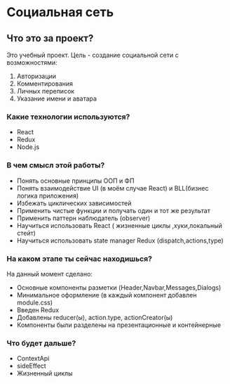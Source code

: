 # Социальная сеть

## Что это за проект?

Это учебный проект. 
Цель - создание социальной сети с возможностями:</br>
 1. Авторизации</br>
 2. Комментирования</br>
 3. Личных переписок</br>
 4. Указание имени и аватара

### Какие технологии используются?

- React
- Redux
- Node.js

### В чем смысл этой работы?

- Понять основные принципы ООП и ФП
- Понять взаимодействие UI (в моём случае React) и BLL(бизнес логика приложения)
- Избежать циклических зависимостей
- Применить чистые функции и получать один и тот же результат
- Применить паттерн наблюдатель (observer)
- Научиться использовать React ( жизненные циклы ,хуки,локальный стейт)
- Научиться использовать state manager Redux (dispatch,actions,type)

### На каком этапе ты сейчас находишься?

На данный момент сделано:
- Основные компоненты разметки (Header,Navbar,Messages,Dialogs)
- Минимальное оформление (в каждый компонент добавлен module.css)
- Введен Redux 
- Добавлены reducer(ы), action.type, actionCreator(ы)
- Компоненты были разделены на презентационные и контейнерные


### Что будет дальше?
- ContextApi
- sideEffect
- Жизненный циклы

